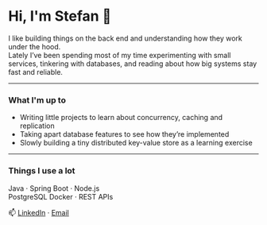 # Hi, I'm Stefan 👋  

I like building things on the back end and understanding how they work under the hood.  
Lately I’ve been spending most of my time experimenting with small services, tinkering with databases, and reading about how big systems stay fast and reliable.

---

### What I'm up to
- Writing little projects to learn about concurrency, caching and replication
- Taking apart database features to see how they’re implemented
- Slowly building a tiny distributed key-value store as a learning exercise

---

### Things I use a lot
Java · Spring Boot · Node.js  
PostgreSQL 
Docker · REST APIs  


📫 [LinkedIn](https://linkedin.com/in/stefan19) · [Email](mailto:stefanov0419@gmail.com)
